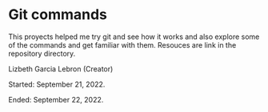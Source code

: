 # Git commands 

This proyects helped me try git and see how it works and also explore some of the commands and get familiar with them. Resouces are link in the repository directory. 

Lizbeth Garcia Lebron (Creator) 

Started: September 21, 2022.

Ended: September 22, 2022.
